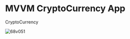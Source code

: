 # MVVM CryptoCurrency App

CryptoCurrency


![68v051](https://user-images.githubusercontent.com/100288645/158594502-e225f3c4-82fd-45c7-90fb-f26315d7d7a8.gif)
